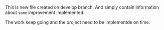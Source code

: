 This is new file created on develop branch. And simply contain
information about `some` improvement implemented.

The work keep going and the project need to be implementde on time.
